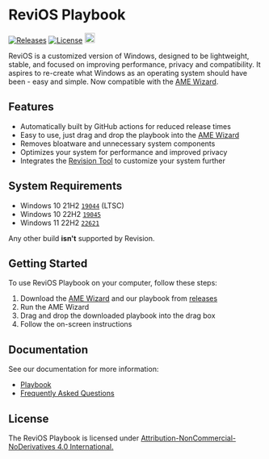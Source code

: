 # ReviOS Playbook
[![Releases](https://img.shields.io/github/v/release/meetrevision/playbook.svg)](https://github.com/meetrevision/playbook/releases)
[![License](https://img.shields.io/static/v1?label=LICENSE&message=CC%20BY-NC-ND&logo=creativecommons)](http://creativecommons.org/licenses/by-nc-nd/4.0/)
<a href="https://www.buymeacoffee.com/meetrevision" target="_blank"><img src="https://www.buymeacoffee.com/assets/img/custom_images/orange_img.png" alt="Buy Me A Coffee" height="20px"></a>
<br>

ReviOS is a customized version of Windows, designed to be lightweight, stable, and focused on improving performance, privacy and compatibility. It aspires to re-create what Windows as an operating system should have been - easy and simple. Now compatible with the [AME Wizard](https://ameliorated.io).

## Features

- Automatically built by GitHub actions for reduced release times
- Easy to use, just drag and drop the playbook into the [AME Wizard](https://ameliorated.io)
- Removes bloatware and unnecessary system components
- Optimizes your system for performance and improved privacy
- Integrates the [Revision Tool](https://github.com/meetrevision/revision-tool) to customize your system further

## System Requirements

- Windows 10 21H2 [`19044`](https://en.wikipedia.org/wiki/Windows_10_version_21H2) (LTSC)
- Windows 10 22H2 [`19045`](https://en.wikipedia.org/wiki/Windows_10_version_22H2)
- Windows 11 22H2 [`22621`](https://en.wikipedia.org/wiki/Windows_11_version_22H2)

Any other build **isn't** supported by Revision.

## Getting Started

To use ReviOS Playbook on your computer, follow these steps:

1. Download the [AME Wizard](https://ameliorated.io) and our playbook from [releases](https://github.com/meetrevision/playbook/releases)
2. Run the AME Wizard
3. Drag and drop the downloaded playbook into the drag box
4. Follow the on-screen instructions

## Documentation

See our documentation for more information:

- [Playbook](https://www.revi.cc/docs/playbook)
- [Frequently Asked Questions](https://www.revi.cc/docs/faq)

## License

The ReviOS Playbook is licensed under [Attribution-NonCommercial-NoDerivatives 4.0 International.](https://creativecommons.org/licenses/by-nc-nd/4.0/)

